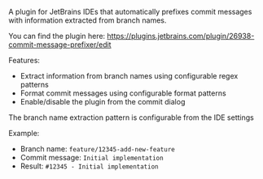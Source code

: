A plugin for JetBrains IDEs that automatically prefixes commit messages with information extracted from branch names. 

You can find the plugin here: https://plugins.jetbrains.com/plugin/26938-commit-message-prefixer/edit

Features:
- Extract information from branch names using configurable regex patterns
- Format commit messages using configurable format patterns
- Enable/disable the plugin from the commit dialog

The branch name extraction pattern is configurable from the IDE settings

Example:
- Branch name: `feature/12345-add-new-feature`
- Commit message: `Initial implementation`
- Result: `#12345 - Initial implementation`
